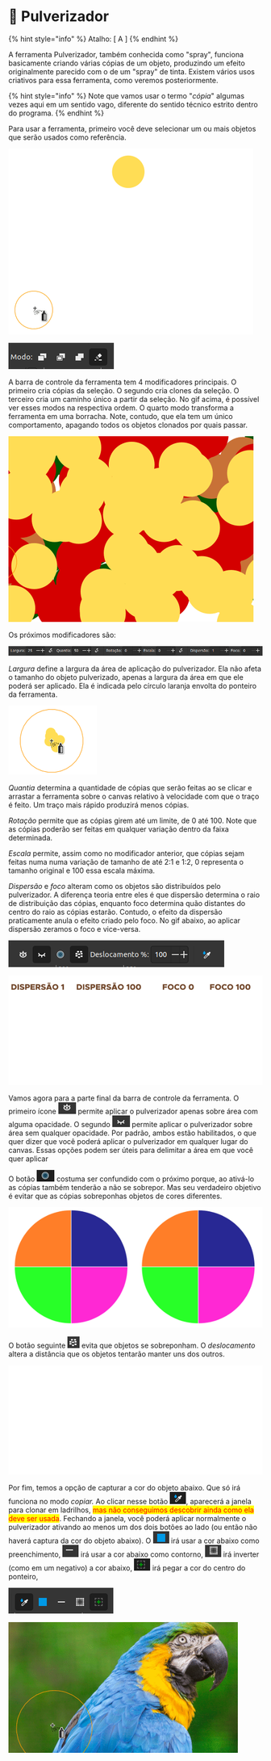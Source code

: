 # 🔴 Pulverizador

{% hint style="info" %}
Atalho: \[ A ]
{% endhint %}

A ferramenta Pulverizador, também conhecida como "spray", funciona basicamente criando várias cópias de um objeto, produzindo um efeito originalmente parecido com o de um "spray" de tinta. Existem vários usos criativos para essa ferramenta, como veremos posteriormente.

{% hint style="info" %}
Note que vamos usar o termo "_cópia_" algumas vezes aqui em um sentido vago, diferente do sentido técnico estrito dentro do programa.
{% endhint %}

Para usar a ferramenta, primeiro você deve selecionar um ou mais objetos que serão usados como referência.

![](<../.gitbook/assets/Peek 22-06-2022 21-15.gif>)

![](<../.gitbook/assets/image (34) (1).png>)

A barra de controle da ferramenta tem 4 modificadores principais. O primeiro cria cópias da seleção. O segundo cria clones da seleção. O terceiro cria um caminho único a partir da seleção. No gif acima, é possível ver esses modos na respectiva ordem. O quarto modo transforma a ferramenta em uma borracha. Note, contudo, que ela tem um único comportamento, apagando todos os objetos clonados por quais passar.

![](<../.gitbook/assets/Peek 22-06-2022 21-28.gif>)

Os próximos modificadores são:

![](<../.gitbook/assets/image (59) (1).png>)

_Largura_ define a largura da área de aplicação do pulverizador. Ela não afeta o tamanho do objeto pulverizado, apenas a largura da área em que ele poderá ser aplicado. Ela é indicada pelo círculo laranja envolta do ponteiro da ferramenta.

![](<../.gitbook/assets/image (49) (1) (1).png>)

_Quantia_ determina a quantidade de cópias que serão feitas ao se clicar e arrastar a ferramenta sobre o canvas relativo à velocidade com que o traço é feito. Um traço mais rápido produzirá menos cópias.

_Rotação_ permite que as cópias girem até um limite, de 0 até 100. Note que as cópias poderão ser feitas em qualquer variação dentro da faixa determinada.&#x20;

_Escala_ permite, assim como no modificador anterior, que cópias sejam feitas numa numa variação de tamanho de até 2:1 e 1:2, 0 representa o tamanho original e 100 essa escala máxima.

_Dispersão_ e _foco_ alteram como os objetos são distribuídos pelo pulverizador. A diferença teoria entre eles é que dispersão determina o raio de distribuição das cópias, enquanto foco determina quão distantes do centro do raio as cópias estarão. Contudo, o efeito da dispersão praticamente anula o efeito criado pelo foco. No gif abaixo, ao aplicar dispersão zeramos o foco e vice-versa.&#x20;

![](<../.gitbook/assets/image (50) (1) (1).png>)

![](<../.gitbook/assets/Peek 23-06-2022 03-14.gif>)

Vamos agora para a parte final da barra de controle da ferramenta. O primeiro ícone ![](<../.gitbook/assets/image (18) (1) (1).png>) permite aplicar o pulverizador apenas sobre área com alguma opacidade. O segundo ![](<../.gitbook/assets/image (39) (1) (1).png>) permite aplicar o pulverizador sobre área sem qualquer opacidade. Por padrão, ambos estão habilitados, o que quer dizer que você poderá aplicar o pulverizador em qualquer lugar do canvas. Essas opções podem ser úteis para delimitar a área em que você quer aplicar&#x20;

O botão ![](<../.gitbook/assets/image (41) (1) (1).png>) costuma ser confundido com o próximo porque, ao ativá-lo as cópias também tenderão a não se sobrepor. Mas seu verdadeiro objetivo é evitar que as cópias sobreponhas objetos de cores diferentes.

![](<../.gitbook/assets/Peek 23-06-2022 03-40.gif>)

O botão seguinte ![](<../.gitbook/assets/image (17) (1) (1).png>) evita que objetos se sobreponham. O _deslocamento_ altera a distância que os objetos tentarão manter uns dos outros.&#x20;

![](<../.gitbook/assets/Peek 23-06-2022 02-58.gif>)

Por fim, temos a opção de capturar a cor do objeto abaixo. Que só irá funciona no modo _copiar._ Ao clicar nesse botão ![](<../.gitbook/assets/image (8) (1) (1).png>), aparecerá a janela para clonar em ladrilhos, <mark style="color:red;">mas não conseguimos descobrir ainda como ela deve ser usada</mark>. Fechando a janela, você poderá aplicar normalmente o pulverizador ativando ao menos um dos dois botões ao lado (ou então não haverá captura da cor do objeto abaixo). O ![](<../.gitbook/assets/image (55) (1) (1).png>) irá usar a cor abaixo como preenchimento, ![](<../.gitbook/assets/image (23) (1) (1).png>) irá usar a cor abaixo como contorno, ![](<../.gitbook/assets/image (16) (1) (1).png>) irá inverter (como em um negativo) a cor abaixo, ![](<../.gitbook/assets/image (51) (1) (1).png>) irá pegar a cor do centro do ponteiro,&#x20;

![](<../.gitbook/assets/image (36) (1) (1) (1).png>)

![](<../.gitbook/assets/Peek 23-06-2022 12-27.gif>)

